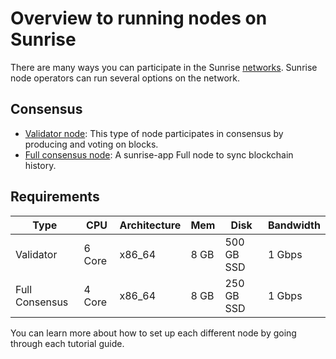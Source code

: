 # Overview to running nodes on Sunrise

There are many ways you can participate in the Sunrise [networks](../networks/README.md).
Sunrise node operators can run several options on the network.

## Consensus

- [Validator node](./consensus/validator-node.md): This type of node participates in consensus by producing and voting on blocks.
- [Full consensus node](./consensus/full-consensus-node.md): A sunrise-app Full node to sync blockchain history.

## Requirements

| Type           | CPU    | Architecture | Mem  | Disk       | Bandwidth |
| -------------- | ------ | ------------ | ---- | ---------- | --------- |
| Validator      | 6 Core | x86_64       | 8 GB | 500 GB SSD | 1 Gbps    |
| Full Consensus | 4 Core | x86_64       | 8 GB | 250 GB SSD | 1 Gbps    |

You can learn more about how to set up each different node by going through each tutorial guide.

